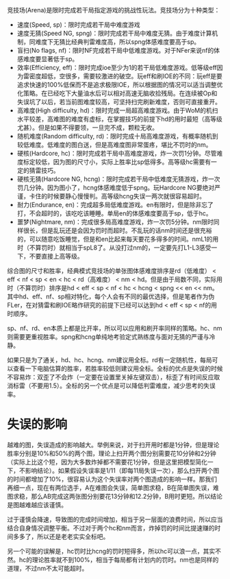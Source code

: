 竞技场(Arena)是限时完成若干局指定游戏的挑战性玩法。竞技场分为十种类型：
- 速度(Speed, sp)：限时完成若干局中难度游戏
- 速度无猜(Speed NG, spng)：限时完成若干局中难度无猜。由于难度计算机制，同难度下无猜比经典判雷难度高，所以spng体感难度要高于sp。
- 盲扫(No flags, nf)：限时NF完成若干局中低难度游戏。对于NFer来说nf的体感难度要显著低于sp。
- 效率(Efficiency, eff)：限时完成ioe至少为1的若干局低难度游戏。低等级eff因为雷密度超低，空很多，需要较激进的破空。玩eff和刷IOE的不同：玩eff是要追求快速的100%低保而不是追求极限IOE，所以根据图的情况可以适当调整优化策略。在已经吃下大量油水后可以相对高速无脑收拾残局。在连续被Op和失误坑了以后，若当前图难度较高，可坚持扫完刷新难度，否则可直接重开。
- 高难度(High difficulty, hd)：限时完成一局超高难度游戏。由于WoM的机扫水平较差，高难图的难度有虚标，在掌握技巧的前提下hd的用时最短（高等级尤甚）。但是如果不得要领，一旦完不成，颗粒无收。
- 随机难度(Random difficulty, rd)：限时完成十局高难度游戏，有概率随机到较低难度。低难度的图白送，但是高难度图非常蛋疼，堪比不罚时的nm。
- 硬核(Hardcore, hc)：限时完成若干局中高难度游戏，炸一次罚1分钟。尽管难度标定较低，因为图的尺寸小，实际上胜率比sp低得多。高等级hc需要有一定的猜雷技巧。
- 硬核无猜(Hardcore NG, hcng)：限时完成若干局中低难度无猜游戏，炸一次罚几分钟。因为图小了，hcng体感难度低于spng。玩Hardcore NG要绝对严谨，卡住的时候要静心慢慢判。高等级hcng失误一两次就很容易超时。
- 耐力(Endurance, en)：完成超多局低难度游戏。en有限时，但是除非忘了打，不会超时的，该吃吃该睡睡。单局en的体感难度要高于sp，低于hc。
- 噩梦(Nightmare, nm)：完成很多局高难度游戏，炸一次罚5分钟。nm限时同样很长，但是乱玩还是会因为罚时而超时。不乱玩的话nm时间还是很充裕的，可以随意吃饭睡觉，但是和en比起来每天要花多得多的时间。nmL1的用时（不算罚时）就相当于spL8了。从没打过nm的，一定要先打L1-L3感受一下，不要直接上高等级。

综合图的尺寸和胜率，经典模式竞技场的单张图体感难度排序是rd（低难度） < eff < nf < sp < en < hc < rd（高难度） < nm < hd。但是由于局数不同，实际用时（不算罚时）排序是hd < eff < sp < nf < hc < hcng < spng << en << nm。其中hd、eff、nf、sp相对特化，每个人会有不同的最优选择，但是笔者作为伪FLer，在对猜雷和刷IOE略作研究的前提下已经可以达到hd < eff < sp < nf的用时顺序。

sp、nf、rd、en本质上都是比开率，所以可以应用和刷开率同样的策略。hc、nm则需要更重视胜率。spng和hcng单纯地考验定式熟练度与面对无猜的严谨与冷静。

如果只是为了通关，hd、hc、hcng、nm建议用全标。rd有一定随机性，每局可以查看一下电脑估算的胜率，若胜率较低则建议用全标。全标的优点是失误的时候不容易炸：双歪了不会炸（一定要在设置里关掉左键双击），标歪了有时间反应取消标雷（不要用1.5）。全标的另一个优点是可以降低判雷难度，减少思考的失误率。

# 失误的影响
越难的图，失误造成的影响越大。举例来说，对于扫开用时都是1分钟，但是理论胜率分别是10%和50%的两个图，理论上扫开两个图分别需要花10分钟和2分钟（实际上比这个短，因为大多数炸掉都不需要花1分钟，但是这里把模型简化一下，不影响结论）。如果假设失误率是1/11（即每11局失误一次），那么扫开两个图的时间都增加了10%，很容易认为这个失误率对两个图造成的影响一样。那我们再细一点，现在有两位选手，A在难图会失误，简单图求稳，B在简单图失误，难图求稳，那么AB完成这两张图分别要花13分钟和12.2分钟，B用时更短。所以结论是图越难越应该谨慎。

过于谨慎会降速，导致图的完成时间增加，相当于另一层面的浪费时间，所以应当结合自身情况调整平衡。不过对于两个hc和nm而言，炸掉罚的时间比提速赚的时间多多了，所以还是老老实实全标吧。

另一个可能的误解是，hc罚时比hcng的罚时短得多，所以hc可以浪一点，其实不然。hc的理论胜率就不到100%，相当于每局都有计划内的罚时。nm也是同样的道理，不过nm不太可能超时。